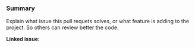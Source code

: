 ### Summary

Explain what issue this pull requets solves, or what feature is 
adding to the project. So others can review better the code.

**Linked issue:** <!-- Add the link to the related linked issue (if any) -->
